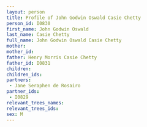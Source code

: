 ```yaml
---
layout: person
title: Profile of John Godwin Oswald Casie Chetty
person_id: I0830
first_name: John Godwin Oswald
last_name: Casie Chetty
full_name: John Godwin Oswald Casie Chetty
mother: 
mother_id: 
father: Henry Morris Casie Chetty
father_id: I0831
children:
children_ids:
partners:
 - Jane Seraphen de Rosairo
partner_ids:
 - I0829
relevant_trees_names:
relevant_trees_ids:
sex: M
---
```


